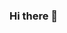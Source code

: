 ### Hi there 👋

<!--
**Unic-X/Unic-X** is a ✨ _special_ ✨ repository because its `README.md` (this file) appears on your GitHub profile.

Here are some ideas to get you started:

- 🔭 I’m currently working on a  ... **lot of stuff tbh** 
- 🌱 I’m currently learning Java/C and a lot of ... **Geeky things**
- 👯 I’m looking to collaborate on ... Yes
- 🤔 I’m looking for help with ... everything
- 💬 Ask me about ... nothing cuz im dumb
- 📫 How to reach me: ... No
- 😄 Pronouns: ... He/He/He
- ⚡ Fun fact: ... Im Straight and sad
-->
